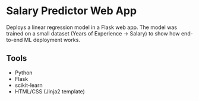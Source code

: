 # Salary Predictor Web App
Deploys a linear regression model in a Flask web app. The model was trained on a small dataset (Years of Experience → Salary) to show how end-to-end ML deployment works.

## Tools
- Python
- Flask
- scikit-learn
- HTML/CSS (Jinja2 template)
